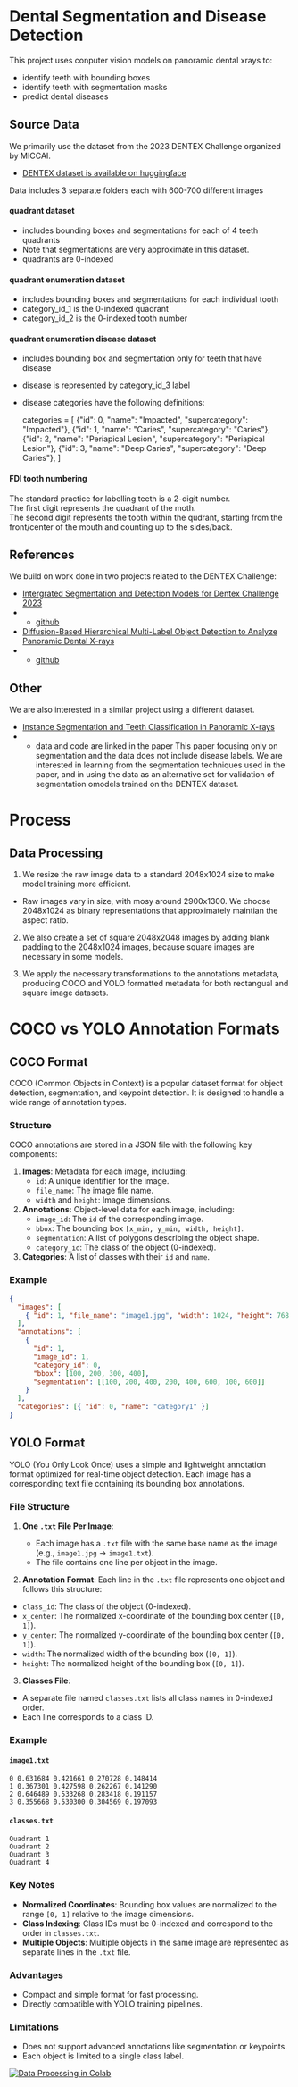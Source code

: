 # Dental Segmentation and Disease Detection

This project uses conputer vision models on panoramic dental xrays to:

- identify teeth with bounding boxes
- identify teeth with segmentation masks
- predict dental diseases

## Source Data

We primarily use the dataset from the 2023 DENTEX Challenge organized by MICCAI.

- [DENTEX dataset is available on huggingface](https://huggingface.co/datasets/ibrahimhamamci/DENTEX)

Data includes 3 separate folders each with 600-700 different images

#### quadrant dataset

- includes bounding boxes and segmentations for each of 4 teeth quadrants
- Note that segmentations are very approximate in this dataset.
- quadrants are 0-indexed

#### quadrant enumeration dataset

- includes bounding boxes and segmentations for each individual tooth
- category_id_1 is the 0-indexed quadrant
- category_id_2 is the 0-indexed tooth number

#### quadrant enumeration disease dataset

- includes bounding box and segmentation only for teeth that have disease
- disease is represented by category_id_3 label
- disease categories have the following definitions:

  categories = [
  {"id": 0, "name": "Impacted", "supercategory": "Impacted"},
  {"id": 1, "name": "Caries", "supercategory": "Caries"},
  {"id": 2, "name": "Periapical Lesion", "supercategory": "Periapical Lesion"},
  {"id": 3, "name": "Deep Caries", "supercategory": "Deep Caries"},
  ]

#### FDI tooth numbering

The standard practice for labelling teeth is a 2-digit number.  
The first digit represents the quadrant of the moth.  
The second digit represents the tooth within the qudrant, starting from the front/center of the mouth and counting up to the sides/back.

## References

We build on work done in two projects related to the DENTEX Challenge:

- [Intergrated Segmentation and Detection Models for Dentex Challenge 2023](https://arxiv.org/abs/2308.14161)
- - [github](https://github.com/xyzlancehe/DentexSegAndDet)
- [Diffusion-Based Hierarchical Multi-Label Object Detection to Analyze Panoramic Dental X-rays](https://arxiv.org/abs/2303.06500)
- - [github](https://github.com/ibrahimethemhamamci/HierarchicalDet)

## Other

We are also interested in a similar project using a different dataset.

- [Instance Segmentation and Teeth Classification in Panoramic X-rays](https://arxiv.org/abs/2406.03747)
- - data and code are linked in the paper
    This paper focusing only on segmentation and the data does not include disease labels. We are interested in learning from the segmentation techniques used in the paper, and in using the data as an alternative set for validation of segmentation omodels trained on the DENTEX dataset.

# Process

## Data Processing

1. We resize the raw image data to a standard 2048x1024 size to make model training more efficient.

- Raw images vary in size, with mosy around 2900x1300. We choose 2048x1024 as binary representations that approximately maintian the aspect ratio.

2. We also create a set of square 2048x2048 images by adding blank padding to the 2048x1024 images, because square images are necessary in some models.

3. We apply the necessary transformations to the annotations metadata, producing COCO and YOLO formatted metadata for both rectangual and square image datasets.

# COCO vs YOLO Annotation Formats

## COCO Format

COCO (Common Objects in Context) is a popular dataset format for object detection, segmentation, and keypoint detection. It is designed to handle a wide range of annotation types.

### Structure

COCO annotations are stored in a JSON file with the following key components:

1. **Images**: Metadata for each image, including:
   - `id`: A unique identifier for the image.
   - `file_name`: The image file name.
   - `width` and `height`: Image dimensions.
2. **Annotations**: Object-level data for each image, including:
   - `image_id`: The `id` of the corresponding image.
   - `bbox`: The bounding box `[x_min, y_min, width, height]`.
   - `segmentation`: A list of polygons describing the object shape.
   - `category_id`: The class of the object (0-indexed).
3. **Categories**: A list of classes with their `id` and `name`.

### Example

```json
{
  "images": [
    { "id": 1, "file_name": "image1.jpg", "width": 1024, "height": 768 }
  ],
  "annotations": [
    {
      "id": 1,
      "image_id": 1,
      "category_id": 0,
      "bbox": [100, 200, 300, 400],
      "segmentation": [[100, 200, 400, 200, 400, 600, 100, 600]]
    }
  ],
  "categories": [{ "id": 0, "name": "category1" }]
}
```

## YOLO Format

YOLO (You Only Look Once) uses a simple and lightweight annotation format optimized for real-time object detection. Each image has a corresponding text file containing its bounding box annotations.

### File Structure

1. **One `.txt` File Per Image**:

   - Each image has a `.txt` file with the same base name as the image (e.g., `image1.jpg` → `image1.txt`).
   - The file contains one line per object in the image.

2. **Annotation Format**:
   Each line in the `.txt` file represents one object and follows this structure:

- `class_id`: The class of the object (0-indexed).
- `x_center`: The normalized x-coordinate of the bounding box center (`[0, 1]`).
- `y_center`: The normalized y-coordinate of the bounding box center (`[0, 1]`).
- `width`: The normalized width of the bounding box (`[0, 1]`).
- `height`: The normalized height of the bounding box (`[0, 1]`).

3. **Classes File**:

- A separate file named `classes.txt` lists all class names in 0-indexed order.
- Each line corresponds to a class ID.

### Example

#### `image1.txt`

```
0 0.631684 0.421661 0.270728 0.148414
1 0.367301 0.427598 0.262267 0.141290
2 0.646489 0.533268 0.283418 0.191157
3 0.355668 0.530300 0.304569 0.197093
```

#### `classes.txt`

```
Quadrant 1
Quadrant 2
Quadrant 3
Quadrant 4
```

### Key Notes

- **Normalized Coordinates**: Bounding box values are normalized to the range `[0, 1]` relative to the image dimensions.
- **Class Indexing**: Class IDs must be 0-indexed and correspond to the order in `classes.txt`.
- **Multiple Objects**: Multiple objects in the same image are represented as separate lines in the `.txt` file.

### Advantages

- Compact and simple format for fast processing.
- Directly compatible with YOLO training pipelines.

### Limitations

- Does not support advanced annotations like segmentation or keypoints.
- Each object is limited to a single class label.

[![Data Processing in Colab](https://colab.research.google.com/assets/colab-badge.svg)](https://colab.research.google.com/github/radubach/dental_segmentation/blob/main/data_processing.ipynb)

